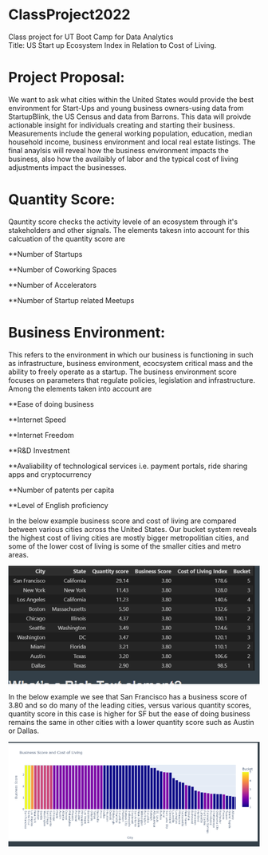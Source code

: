 # ClassProject2022
Class project for UT Boot Camp for Data Analytics<br>
Title: US Start up Ecosystem Index in Relation to Cost of Living.

# Project Proposal: 
We want to ask what cities within the United States would provide the best environment for Start-Ups and young business owners-using data from StartupBlink, the US Census and data from Barrons. This data will proivde actionable insight for individuals creating and starting their business. Measurements include the general working population, education, median household income, business environment and local real estate listings. The final anaylsis will reveal how the business environment impacts the business, also how the availaibly of labor and the typical cost of living adjustments impact the businesses. 

# Quantity Score:
Qauntity score checks the activity levele of an ecosystem through it's stakeholders and other signals. The elements takesn into account for this calcuation of the quantity score are
 
 **Number of Startups
 
 **Number of Coworking Spaces
  
 **Number of Accelerators
  
 **Number of Startup related Meetups
 
# Business Environment:
This refers to the environment in which our business is functioning in such as infrastructure, business environment, ecocsystem critical mass and the ability to freely operate as a startup. The business environment score focuses on parameters that regulate policies, legislation and infrastructure. Among the elements taken into account are
  
  **Ease of doing business
  
  **Internet Speed
  
  **Internet Freedom
  
  **R&D Investment
  
  **Avaliability of technological services i.e. payment portals, ride sharing apps and cryptocurrency
  
  **Number of patents per capita
  
  **Level of English proficiency
  
In the below example business score and cost of living are compared between various cities across the United States. Our bucket system reveals the highest cost of living cities are mostly bigger metropolitian cities, and some of the lower cost of living is some of the smaller cities and metro areas. 

 ![GitHub Graph](https://github.com/HappyM0f0/ClassProject2022/blob/main/LIST%20OF%20CITIES%20BASED%20ON%20BUSINESS%20SCOE.PNG?raw=true)
  
In the below example we see that San Francisco has a business score of 3.80 and so do many of the leading cities, versus various quantity scores, quantity score in this case is higher for SF but the ease of doing business remains the same in other cities with a lower quantity score such as Austin or Dallas. 
  
  ![GitHub Graph](https://github.com/HappyM0f0/ClassProject2022/blob/main/BUSINESS%20SCORE%20AND%20COST%20OF%20LIVING.PNG?raw=true)
